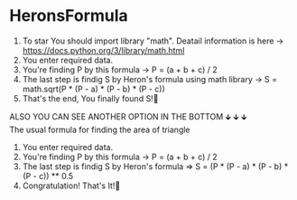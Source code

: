 # HeronsFormula
1) To star You should import library "math". Deatail information is here -> https://docs.python.org/3/library/math.html
2) You enter required data.
2) You're finding P by this formula -> P = (a + b + c) / 2
3) The last step is findig S by Heron's formula using math library -> S = math.sqrt(P * (P - a) * (P - b) * (P - c))
4) That's the end, You finally found S!🥳

ALSO YOU CAN SEE ANOTHER OPTION IN THE BOTTOM
                  🡳
                  🡳
                  🡳                  
The usual formula for finding the area of triangle
1) You enter required data.
2) You're finding P by this formula -> P = (a + b + c) / 2
3) The last step is findig S by Heron's formula => S = (P * (P - a) * (P - b) * (P - c)) ** 0.5
4) Congratulation! That's It!🥳
